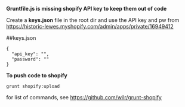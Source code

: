 **Gruntfile.js is missing shopify API key to keep them out of code**

Create a **keys.json** file in the root dir and use the API key and pw from https://historic-lewes.myshopify.com/admin/apps/private/16949412

##keys.json

```
{
  "api_key": "",
  "password": ""
}
```

**To push code to shopify**

```grunt shopify:upload```

for list of commands, see https://github.com/wilr/grunt-shopify